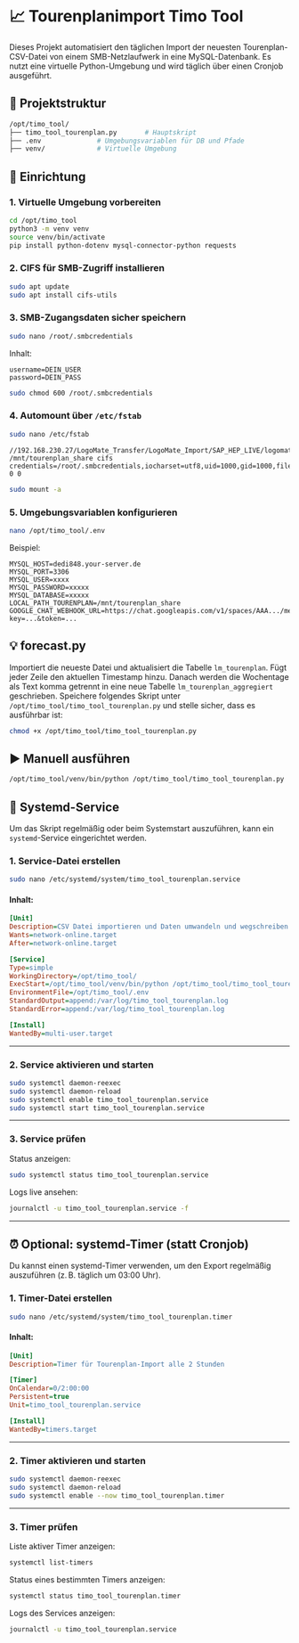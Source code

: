 # 📈 Tourenplanimport Timo Tool

Dieses Projekt automatisiert den täglichen Import der neuesten Tourenplan-CSV-Datei von einem SMB-Netzlaufwerk in eine MySQL-Datenbank. Es nutzt eine virtuelle Python-Umgebung und wird täglich über einen Cronjob ausgeführt.

## 📂 Projektstruktur

```bash
/opt/timo_tool/
├── timo_tool_tourenplan.py       # Hauptskript
├── .env              # Umgebungsvariablen für DB und Pfade
├── venv/             # Virtuelle Umgebung
```

## 🧱 Einrichtung

### 1. Virtuelle Umgebung vorbereiten

```bash
cd /opt/timo_tool
python3 -m venv venv
source venv/bin/activate
pip install python-dotenv mysql-connector-python requests
```

### 2. CIFS für SMB-Zugriff installieren

```bash
sudo apt update
sudo apt install cifs-utils
```

### 3. SMB-Zugangsdaten sicher speichern

```bash
sudo nano /root/.smbcredentials
```

Inhalt:

```
username=DEIN_USER
password=DEIN_PASS
```

```bash
sudo chmod 600 /root/.smbcredentials
```

### 4. Automount über `/etc/fstab`

```bash
sudo nano /etc/fstab
```

```
//192.168.230.27/LogoMate_Transfer/LogoMate_Import/SAP_HEP_LIVE/logomate_tourplan_live /mnt/tourenplan_share cifs credentials=/root/.smbcredentials,iocharset=utf8,uid=1000,gid=1000,file_mode=0644,dir_mode=0755,nofail 0 0
```

```bash
sudo mount -a
```

### 5. Umgebungsvariablen konfigurieren

```bash
nano /opt/timo_tool/.env
```

Beispiel:

```
MYSQL_HOST=dedi848.your-server.de
MYSQL_PORT=3306
MYSQL_USER=xxxx
MYSQL_PASSWORD=xxxxx
MYSQL_DATABASE=xxxxx
LOCAL_PATH_TOURENPLAN=/mnt/tourenplan_share
GOOGLE_CHAT_WEBHOOK_URL=https://chat.googleapis.com/v1/spaces/AAA.../messages?key=...&token=...

```

## 💡 forecast.py

Importiert die neueste Datei und aktualisiert die Tabelle `lm_tourenplan`. Fügt jeder Zeile den aktuellen Timestamp hinzu. Danach werden die Wochentage als Text komma getrennt in
eine neue Tabelle `lm_tourenplan_aggregiert` geschrieben.
Speichere folgendes Skript unter `/opt/timo_tool/timo_tool_tourenplan.py` und stelle sicher, dass es ausführbar ist:

```bash
chmod +x /opt/timo_tool/timo_tool_tourenplan.py
```


## ▶️ Manuell ausführen

```bash
/opt/timo_tool/venv/bin/python /opt/timo_tool/timo_tool_tourenplan.py
```

## 🧩 Systemd-Service

Um das Skript regelmäßig oder beim Systemstart auszuführen, kann ein `systemd`-Service eingerichtet werden.

### 1. Service-Datei erstellen

```bash
sudo nano /etc/systemd/system/timo_tool_tourenplan.service
```

#### Inhalt:

```ini
[Unit]
Description=CSV Datei importieren und Daten umwandeln und wegschreiben
Wants=network-online.target
After=network-online.target

[Service]
Type=simple
WorkingDirectory=/opt/timo_tool/
ExecStart=/opt/timo_tool/venv/bin/python /opt/timo_tool/timo_tool_tourenplan.py
EnvironmentFile=/opt/timo_tool/.env
StandardOutput=append:/var/log/timo_tool_tourenplan.log
StandardError=append:/var/log/timo_tool_tourenplan.log

[Install]
WantedBy=multi-user.target
```

---

### 2. Service aktivieren und starten

```bash
sudo systemctl daemon-reexec
sudo systemctl daemon-reload
sudo systemctl enable timo_tool_tourenplan.service
sudo systemctl start timo_tool_tourenplan.service
```

---

### 3. Service prüfen

Status anzeigen:

```bash
sudo systemctl status timo_tool_tourenplan.service
```

Logs live ansehen:

```bash
journalctl -u timo_tool_tourenplan.service -f
```

---


## ⏰ Optional: systemd-Timer (statt Cronjob)

Du kannst einen systemd-Timer verwenden, um den Export regelmäßig auszuführen (z. B. täglich um 03:00 Uhr).

### 1. Timer-Datei erstellen

```bash
sudo nano /etc/systemd/system/timo_tool_tourenplan.timer
```

#### Inhalt:

```ini
[Unit]
Description=Timer für Tourenplan-Import alle 2 Stunden

[Timer]
OnCalendar=0/2:00:00
Persistent=true
Unit=timo_tool_tourenplan.service

[Install]
WantedBy=timers.target

```

---

### 2. Timer aktivieren und starten

```bash
sudo systemctl daemon-reexec
sudo systemctl daemon-reload
sudo systemctl enable --now timo_tool_tourenplan.timer

```

---

### 3. Timer prüfen

Liste aktiver Timer anzeigen:

```bash
systemctl list-timers
```

Status eines bestimmten Timers anzeigen:

```bash
systemctl status timo_tool_tourenplan.timer
```

Logs des Services anzeigen:

```bash
journalctl -u timo_tool_tourenplan.service
```
